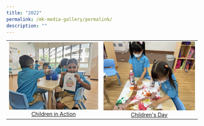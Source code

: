```yaml
---
title: "2022"
permalink: /mk-media-gallery/permalink/
description: ""
---
```

|                 |                                     |
|:-------------:|:----------------:|
| ![](/images/Children%20in%20Action.jpeg) <a href="https://photos.app.goo.gl/agUdEbSWob2DhcG26" target="_blank"> Children in Action</a>      |![](/images/Children's%20Day.jpg)    <a href="https://photos.app.goo.gl/zafnjXH9FjHxmD2eA" target="_blank"> Children's Day</a>
